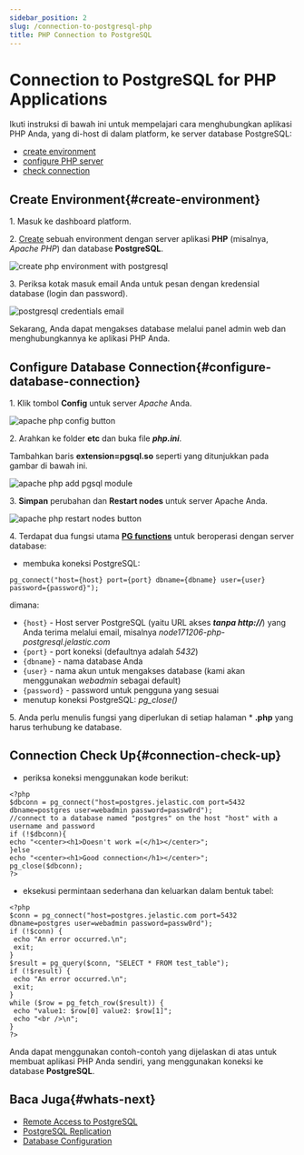 ```yaml
---
sidebar_position: 2
slug: /connection-to-postgresql-php
title: PHP Connection to PostgreSQL
---
```

# Connection to PostgreSQL for PHP Applications

Ikuti instruksi di bawah ini untuk mempelajari cara menghubungkan aplikasi PHP Anda, yang di-host di dalam platform, ke server database PostgreSQL:

  * [create environment](<https://docs.dewacloud.com/docs/#create-environment>)
  * [configure PHP server](<https://docs.dewacloud.com/docs/#configure-database-connection>)
  * [check connection](<https://docs.dewacloud.com/docs/#connection-check-up>)

## Create Environment{#create-environment}

1\. Masuk ke dashboard platform.

2\. [Create](<https://docs.dewacloud.com/docs/setting-up-environment/>) sebuah environment dengan server aplikasi **PHP** (misalnya, _Apache PHP_) dan database **PostgreSQL**.

<img src="https://assets.dewacloud.com/dewacloud-docs/databases/postgresql/connection-to-applications/php-connection/php-connection-1.png" alt="create php environment with postgresql" max-width="100%"/>

3\. Periksa kotak masuk email Anda untuk pesan dengan kredensial database (login dan password).

<img src="https://assets.dewacloud.com/dewacloud-docs/databases/postgresql/connection-to-applications/php-connection/php-connection-2.png" alt="postgresql credentials email" max-width="100%"/>

Sekarang, Anda dapat mengakses database melalui panel admin web dan menghubungkannya ke aplikasi PHP Anda.

## Configure Database Connection{#configure-database-connection}

1\. Klik tombol **Config** untuk server _Apache_ Anda.

<img src="https://assets.dewacloud.com/dewacloud-docs/databases/postgresql/connection-to-applications/php-connection/php-connection-3.png" alt="apache php config button" max-width="100%"/>

2\. Arahkan ke folder **etc** dan buka file _**php.ini**_.

Tambahkan baris **extension=pgsql.so** seperti yang ditunjukkan pada gambar di bawah ini.

<img src="https://assets.dewacloud.com/dewacloud-docs/databases/postgresql/connection-to-applications/php-connection/php-connection-4.png" alt="apache php add pgsql module" max-width="100%"/>

3\. **Simpan** perubahan dan **Restart nodes** untuk server Apache Anda.

<img src="https://assets.dewacloud.com/dewacloud-docs/databases/postgresql/connection-to-applications/php-connection/php-connection-5.png" alt="apache php restart nodes button" max-width="100%"/>

4\. Terdapat dua fungsi utama **[PG functions](<http://php.net/manual/en/ref.pgsql.php>)** untuk beroperasi dengan server database:

  * membuka koneksi PostgreSQL:

```
pg_connect("host={host} port={port} dbname={dbname} user={user} password={password}");
```

  dimana:

  * `{host}` \- Host server PostgreSQL (yaitu URL akses _**tanpa http://**_) yang Anda terima melalui email, misalnya _node171206-php-postgresql.jelastic.com_
  * `{port}` \- port koneksi (defaultnya adalah _5432_)
  * `{dbname}` \- nama database Anda
  * `{user}` \- nama akun untuk mengakses database (kami akan menggunakan _webadmin_ sebagai default)
  * `{password}` \- password untuk pengguna yang sesuai
  * menutup koneksi PostgreSQL: _pg_close()_

5\. Anda perlu menulis fungsi yang diperlukan di setiap halaman * **.php** yang harus terhubung ke database.

## Connection Check Up{#connection-check-up}

  * periksa koneksi menggunakan kode berikut:

```
<?php
$dbconn = pg_connect("host=postgres.jelastic.com port=5432 dbname=postgres user=webadmin password=passw0rd");
//connect to a database named "postgres" on the host "host" with a username and password
if (!$dbconn){
echo "<center><h1>Doesn't work =(</h1></center>";
}else
echo "<center><h1>Good connection</h1></center>";
pg_close($dbconn);
?>
```

  * eksekusi permintaan sederhana dan keluarkan dalam bentuk tabel:

```
<?php
$conn = pg_connect("host=postgres.jelastic.com port=5432 dbname=postgres user=webadmin password=passw0rd");
if (!$conn) {
 echo "An error occurred.\n";
 exit;
}
$result = pg_query($conn, "SELECT * FROM test_table");
if (!$result) {
 echo "An error occurred.\n";
 exit;
}
while ($row = pg_fetch_row($result)) {
 echo "value1: $row[0] value2: $row[1]";
 echo "<br />\n";
}
?>
```

Anda dapat menggunakan contoh-contoh yang dijelaskan di atas untuk membuat aplikasi PHP Anda sendiri, yang menggunakan koneksi ke database **PostgreSQL**.

## Baca Juga{#whats-next}

  * [Remote Access to PostgreSQL](<https://docs.dewacloud.com/docs/remote-access-postgres/>)
  * [PostgreSQL Replication](<https://docs.dewacloud.com/docs/postgresql-auto-clustering>)
  * [Database Configuration](<https://docs.dewacloud.com/docs/database-configuration-files/>)